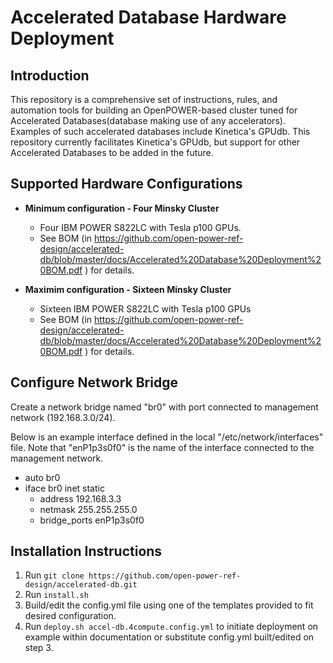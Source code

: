 # Accelerated Database Hardware Deployment

## Introduction
This repository is a comprehensive set of instructions, rules, and automation tools for building an OpenPOWER-based cluster tuned for Accelerated Databases(database making use of any accelerators).  Examples of such accelerated databases include Kinetica's GPUdb.  This repository currently facilitates Kinetica's GPUdb, but support for other Accelerated Databases to be added in the future. 

## Supported Hardware Configurations
- **Minimum configuration - Four Minsky Cluster**
    - Four IBM POWER S822LC with Tesla p100 GPUs.
    - See BOM (in https://github.com/open-power-ref-design/accelerated-db/blob/master/docs/Accelerated%20Database%20Deployment%20BOM.pdf ) for details.

- **Maximim configuration - Sixteen Minsky Cluster**
    - Sixteen IBM POWER S822LC with Tesla p100 GPUs
    - See BOM (in https://github.com/open-power-ref-design/accelerated-db/blob/master/docs/Accelerated%20Database%20Deployment%20BOM.pdf ) for details.

## Configure Network Bridge
Create a network bridge named "br0" with port connected to management network (192.168.3.0/24).

Below is an example interface defined in the local "/etc/network/interfaces" file. Note that "enP1p3s0f0" is the name of the interface connected to the management network.

- auto br0
- iface br0 inet static
     - address 192.168.3.3
     - netmask 255.255.255.0
     - bridge_ports enP1p3s0f0


## Installation Instructions
1. Run `git clone https://github.com/open-power-ref-design/accelerated-db.git`
2. Run `install.sh`
3. Build/edit the config.yml file using one of the templates provided to fit desired configuration.
4. Run `deploy.sh accel-db.4compute.config.yml` to initiate deployment on example within documentation or substitute config.yml built/edited on step 3. 
